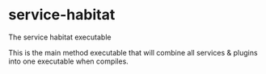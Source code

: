 # service-habitat
The service habitat executable

This is the main method executable that will combine all services & plugins into one executable when compiles.
